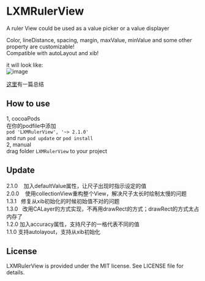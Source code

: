 # LXMRulerView
A ruler View could be used as a value picker or a value displayer    

Color, lineDistance, spacing, margin, maxValue, minValue and some other property are customizable!     
Compatible with autoLayout and xib!

it will look like:    
![image](https://github.com/Phelthas/LXMRulerView/blob/master/Screenshots/rulerView.gif)       

[这里](http://www.cnblogs.com/Phelthas/p/5697166.html)有一篇总结    


## How to use   
1, cocoaPods    
在你的podfile中添加        
`pod 'LXMRulerView', '~> 2.1.0'`    
and run `pod update` or `pod install`    
2, manual    
drag folder `LXMRulerView` to your project


## Update
2.1.0    加入defaultValue属性，让尺子出现时指示设定的值    
2.0.0    使用collectionView重构整个View，解决尺子太长时绘制太慢的问题    
1.3.1    修复从xib初始化的时候初始值不对的问题        
1.3.0    改用CALayer的方式实现，不再用drawRect的方式；drawRect的方式太占内存了    
1.2.0    加入accuracy属性，支持尺子的一格代表不同的值    
1.1.0    支持autolayout，支持从xib初始化    




## License
LXMRulerView is provided under the MIT license. See LICENSE file for details.
